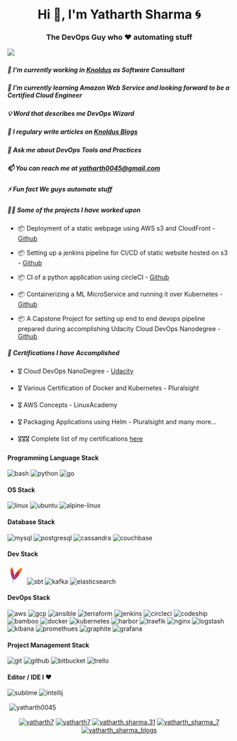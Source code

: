 <h1 align="center">Hi 👋, I'm Yatharth Sharma 🌀</h1>
<h3 align="center">The DevOps Guy who ♥ automating stuff</h3>

![](https://komarev.com/ghpvc/?username=yatharth0045&style=flat-square&color=blue)

##### 🏢 I’m currently working in [Knoldus](https://www.knoldus.com/home) as **Software Consultant**

##### 🌱 I’m currently learning **Amazon Web Service** and looking forward to be a **Certified Cloud Engineer**

##### 💡 Word that describes me **DevOps Wizard**

##### 📝 I regulary write articles on [Knoldus Blogs](https://blog.knoldus.com/author/yatharthsharma4251/)

##### 💬 Ask me about **DevOps Tools and Practices**

##### 📫 You can reach me at **yatharth0045@gmail.com**

##### ⚡ Fun fact **We guys automate stuff**

##### 👨‍💻 Some of the projects I have worked upon

- 📦 Deployment of a static webpage using AWS s3 and CloudFront - [Github](https://github.com/Yatharth0045/s3-cloudFront)

- 📦 Setting up a jenkins pipeline for CI/CD of static website hosted on s3 - [Github](https://github.com/Yatharth0045/static)

- 📦 CI of a python application using circleCI - [Github](https://github.com/Yatharth0045/docker-python-app)

- 📦 Containerizing a ML MicroService and running it over Kubernetes - [Github](https://github.com/Yatharth0045/operationalize-ml-microservice-api)

- 📦 A Capstone Project for setting up end to end devops pipeline prepared during accomplishing Udacity Cloud DevOps Nanodegree - [Github](https://github.com/Yatharth0045/capstone-udacity)   

##### 🧾 Certifications I have Accomplished

- 🎖 Cloud DevOps NanoDegree - [Udacity](https://graduation.udacity.com/confirm/CJFQKGVM)

- 🎖 Various Certification of Docker and Kubernetes - Pluralsight

- 🎖 AWS Concepts - LinuxAcademy

- 🎖 Packaging Applications using Helm - Pluralsight and many more...

- 🎖🎖🎖 Complete list of my certifications [here](https://stackoverflow.com/users/story/8779883)

#### Programming Language Stack
<p align="left"><img src="https://www.vectorlogo.zone/logos/gnu_bash/gnu_bash-icon.svg" alt="bash" width="40" height="40"/>  <img src="https://devicons.github.io/devicon/devicon.git/icons/python/python-original.svg" alt="python" width="40" height="40"/ <img src="https://www.vectorlogo.zone/logos/groovy-lang/groovy-lang-icon.svg" alt="groovy" width="40" height="40"/  <img src="https://devicons.github.io/devicon/devicon.git/icons/java/java-original-wordmark.svg" alt="java" width="40" height="40"/>  <img src="https://devicons.github.io/devicon/devicon.git/icons/go/go-original.svg" alt="go" width="40" height="40"/> </p>

#### OS Stack
<p align="left"><img src="https://devicons.github.io/devicon/devicon.git/icons/linux/linux-original.svg" alt="linux" width="40" height="40"/>  <img src="https://www.vectorlogo.zone/logos/ubuntu/ubuntu-icon.svg" alt="ubuntu" width="40" height="40"/>  <img src="https://www.vectorlogo.zone/logos/alpinelinux/alpinelinux-icon.svg" alt="alpine-linux" width="40" height="40"/> </p>

#### Database Stack
<p align="left"><img src="https://devicons.github.io/devicon/devicon.git/icons/mysql/mysql-original-wordmark.svg" alt="mysql" width="40" height="40"/>  <img src="https://devicons.github.io/devicon/devicon.git/icons/postgresql/postgresql-original-wordmark.svg" alt="postgresql" width="40" height="40"/>  <img src="https://www.vectorlogo.zone/logos/apache_cassandra/apache_cassandra-icon.svg" alt="cassandra" width="40" height="40"/> <img src="https://www.vectorlogo.zone/logos/couchbase/couchbase-icon.svg" alt="couchbase" width="40" height="40"/> </p>

#### Dev Stack
<p align="left"><img src="https://raw.githubusercontent.com/vscode-icons/vscode-icons/72101ee333eca9219ac9a7c14d4834eef8e4c64b/icons/file_type_maven.svg" alt="maven" width="40" height="40"/> <img src="https://www.vectorlogo.zone/logos/scala-sbt/scala-sbt-icon.svg" alt="sbt" width="40" height="40"/> <img src="https://www.vectorlogo.zone/logos/apache_kafka/apache_kafka-icon.svg" alt="kafka" width="40" height="40"/> <img src="https://www.vectorlogo.zone/logos/elastic/elastic-icon.svg" alt="elasticsearch" width="40" height="40"/> </p>

#### DevOps Stack 
<p align="left"><img src="https://devicons.github.io/devicon/devicon.git/icons/amazonwebservices/amazonwebservices-original-wordmark.svg" alt="aws" width="40" height="40"/> <img src="https://www.vectorlogo.zone/logos/google_cloud/google_cloud-icon.svg" alt="gcp" width="40" height="40"/>  <img src="https://www.vectorlogo.zone/logos/ansible/ansible-icon.svg" alt="ansible" width="40" height="40"/> <img src="https://www.vectorlogo.zone/logos/terraformio/terraformio-icon.svg" alt="terraform" width="40" height="40"/> <img src="https://www.vectorlogo.zone/logos/jenkins/jenkins-icon.svg" alt="jenkins" width="40" height="40"/>  <img src="https://www.vectorlogo.zone/logos/circleci/circleci-icon.svg" alt="circleci" width="40" height="40"/> <img src="https://www.vectorlogo.zone/logos/codeship/codeship-icon.svg" alt="codeship" width="40" height="40"/> <img src="https://www.vectorlogo.zone/logos/atlassian_bamboo/atlassian_bamboo-icon.svg" alt="bamboo" width="40" height="40"/> <img src="https://devicons.github.io/devicon/devicon.git/icons/docker/docker-original-wordmark.svg" alt="docker" width="40" height="40"  <img src="https://www.vectorlogo.zone/logos/goharborio/goharborio-icon.svg" alt="harbor" width="40" height="40"/> <img src="https://www.vectorlogo.zone/logos/kubernetes/kubernetes-icon.svg" alt="kubernetes" width="40" height="40"/>  <img src="https://www.vectorlogo.zone/logos/helmsh/helmsh-icon.svg" alt="harbor" width="40" height="40"/> <img src="https://www.vectorlogo.zone/logos/traefikio/traefikio-icon.svg" alt="traefik" width="40" height="40"/> <img src="https://devicons.github.io/devicon/devicon.git/icons/nginx/nginx-original.svg" alt="nginx" width="40" height="40"/>  <img src="https://www.vectorlogo.zone/logos/elasticco_logstash/elasticco_logstash-icon.svg" alt="logstash" width="40" height="40"/> <img src="https://www.vectorlogo.zone/logos/elasticco_kibana/elasticco_kibana-icon.svg" alt="kibana" width="40" height="40"/> <img src="https://www.vectorlogo.zone/logos/prometheusio/prometheusio-icon.svg" alt="promethues" width="40" height="40"/> <img src="https://www.vectorlogo.zone/logos/graphiteapp/graphiteapp-icon.svg" alt="graphite" width="40" height="40"/> <img src="https://www.vectorlogo.zone/logos/grafana/grafana-icon.svg" alt="grafana" width="40" height="40"/> </p>

#### Project Management Stack
<p align="left"><img src="https://www.vectorlogo.zone/logos/git-scm/git-scm-icon.svg" alt="git" width="40" height="40"/>  <img src="https://www.vectorlogo.zone/logos/github/github-icon.svg" alt="github" width="40" height="40"/> <img src="https://www.vectorlogo.zone/logos/bitbucket/bitbucket-icon.svg" alt="bitbucket" width="40" height="40"/  <img src="https://www.vectorlogo.zone/logos/atlassian_jira/atlassian_jira-icon.svg" alt="jira" width="40" height="40"/> <img src="https://www.vectorlogo.zone/logos/trello/trello-icon.svg" alt="trello" width="40" height="40"/> </p>

#### Editor / IDE I ♥
<p align="left"><img src="https://cdn.worldvectorlogo.com/logos/sublime-text.svg" alt="sublime" width="40" height="40"/> <img src="https://cdn.worldvectorlogo.com/logos/intellij-idea-1.svg" alt="intellij" width="40" height="40"/> </p>

<p>&nbsp;<img align="center" src="https://github-readme-stats.vercel.app/api?username=yatharth0045&show_icons=true&hide=stars,issues" alt="yatharth0045" /></p>

<p align="center">
<a href="https://linkedin.com/in/yatharth7" target="blank"><img align="center" src="https://cdn.jsdelivr.net/npm/simple-icons@3.0.1/icons/linkedin.svg" alt="yatharth7" height="30" width="30" /></a>
<a href="https://stackoverflow.com/users/8779883/yatharth7" target="blank"><img align="center" src="https://cdn.jsdelivr.net/npm/simple-icons@3.0.1/icons/stackoverflow.svg" alt="yatharth7" height="30" width="30" /></a>
<a href="https://fb.com/yatharth.sharma.31" target="blank"><img align="center" src="https://cdn.jsdelivr.net/npm/simple-icons@3.0.1/icons/facebook.svg" alt="yatharth.sharma.31" height="30" width="30" /></a>
<a href="https://instagram.com/yatharth_sharma_7" target="blank"><img align="center" src="https://cdn.jsdelivr.net/npm/simple-icons@3.0.1/icons/instagram.svg" alt="yatharth_sharma_7" height="30" width="30" /></a>
<a href="https://yatharthsharma.home.blog/" target="blank"><img align="center" src="https://cdn.jsdelivr.net/npm/simple-icons@3.0.1/icons/wordpress.svg" alt="yatharth_sharma_blogs" height="30" width="30" /></a>

</p>
